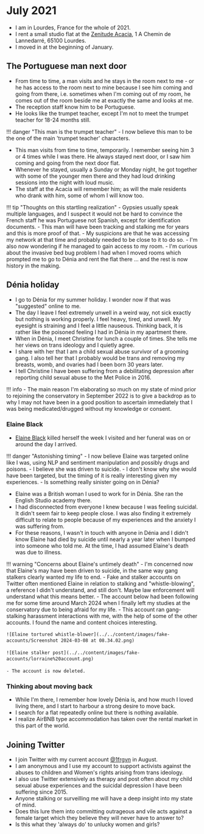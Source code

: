 # July 2021

- I am in Lourdes, France for the whole of 2021.
- I rent a small studio flat at the [Zenitude Acacia](https://www.zenitude-hotel-residences.com/fr_FR/residence/lourdes/121), 1 A Chemin de Lannedarré, 65100 Lourdes.
- I moved in at the beginning of January.

## The Portuguese man next door 

- From time to time, a man visits and he stays in the room next to me - or he has access to the room next to mine because I see him coming and going from there, i.e. sometimes when I'm coming out of my room, he comes out of the room beside me at exactly the same and looks at me.
- The reception staff know him to be Portuguese. 
- He looks like the trumpet teacher, except I'm not to meet the trumpet teacher for 18-24 months still.

!!! danger "This man is the trumpet teacher"
    - I now believe this man to be the one of the main 'trumpet teacher' characters.

- This man visits from time to time, temporarily. I remember seeing him 3 or 4 times while I was there. He always stayed next door, or I saw him coming and going from the next door flat.
- Whenever he stayed, usually a Sunday or Monday night, he got together with some of the younger men there and they had loud drinking sessions into the night with loud music.
- The staff at the Acacia will remember him; as will the male residents who drank with him, some of whom I will know too.

!!! tip "Thoughts on this startling realization"
    - Gypsies usually speak multiple languages, and I suspect it would not be hard to convince the French staff he was Portuguese not Spanish, except for identification documents.
    - This man will have been tracking and stalking me for years and this is more proof of that.
    - My suspicions are that he was accessing my network at that time and probably needed to be close to it to do so.
    - I'm also now wondering if he managed to gain access to my room.
    - I'm curious about the invasive bed bug problem I had when I moved rooms which prompted me to go to Dénia and rent the flat there ... and the rest is now history in the making.

## Dénia holiday

- I go to Dénia for my summer holiday. I wonder now if that was "suggested" online to me.
- The day I leave I feel extremely unwell in a weird way, not sick exactly but nothing is working properly. I feel heavy, tired, and unwell. My eyesight is straining and I feel a little nauseous. Thinking back, it is rather like the poisoned feeling I had in Dénia in my apartment there.
- When in Dénia, I meet Christine for lunch a couple of times. She tells me her views on trans ideology and I quietly agree. 
- I share with her that I am a child sexual abuse survivor of a grooming gang. I also tell her that I probably would be trans and removing my breasts, womb, and ovaries had I been born 30 years later.
- I tell Christine I have been suffering from a debilitating depression after reporting child sexual abuse to the Met Police in 2016.

!!! info
    - The main reason I'm elaborating so much on my state of mind prior to rejoining the conservatory in September 2022 is to give a backdrop as to why I may not have been in a good position to ascertain immediately that I was being medicated/drugged without my knowledge or consent.

### Elaine Black 

- [Elaine Black](../early-years/2008.md#working-for-elaine-black) killed herself the week I visited and her funeral was on or around the day I arrived. 

!!! danger "Astonishing timing"
    - I now believe Elaine was targeted online like I was, using NLP and sentiment manipulation and possibly drugs and poisons.
    - I believe she was driven to suicide.
    - I don't know why she would have been targeted, but the timing of it is really interesting given my experiences. 
    - Is something really sinister going on in Dénia?

- Elaine was a British woman I used to work for in Dénia. She ran the English Studio academy there. 
- I had disconnected from everyone I knew because I was feeling suicidal. It didn't seem fair to keep people close. I was also finding it extremely difficult to relate to people because of my experiences and the anxiety I was suffering from.
- For these reasons, I wasn't in touch with anyone in Dénia and I didn't know Elaine had died by suicide until nearly a year later when I bumped into someone who told me. At the time, I had assumed Elaine's death was due to illness.

!!! warning "Concerns about Elaine's untimely death"
    - I'm concerned now that Elaine's may have been driven to suicide, in the same way gang stalkers clearly wanted my life to end.
    - Fake and stalker accounts on Twitter often mentioned Elaine in relation to stalking and "whistle-blowing", a reference I didn't understand, and still don't. Maybe law enforcement will understand what this means better.
    - The account below had been following me for some time around March 2024 when I finally left my studies at the conservatory due to being afraid for my life.
    - This account ran gang-stalking harassment interactions with me, with the help of some of the other accounts. I found the name and content choices interesting.

    ![Elaine tortured whistle-blower](../../content/images/fake-accounts/Screenshot 2024-03-08 at 08.34.02.png)

    ![Elaine stalker post](../../content/images/fake-accounts/lorraine%20account.png)

    - The account is now deleted.

### Thinking about moving back

- While I'm there, I remember how lovely Dénia is, and how much I loved living there, and I start to harbour a strong desire to move back.
- I search for a flat repeatedly online but there is nothing available.
- I realize AirBNB type accommodation has taken over the rental market in this part of the world.

## Joining Twitter

- I join Twitter with my current account [@1frgvn](https://x.com/1FRGVN) in August.
- I am anonymous and I use my account to support activists against the abuses to children and Women's rights arising from trans ideology. 
- I also use Twitter extensively as therapy and post often about my child sexual abuse experiences and the suicidal depression I have been suffering since 2015.
- Anyone stalking or surveilling me will have a deep insight into my state of mind.
- Does this lure them into committing outrageous and vile acts against a female target which they believe they will never have to answer to?
- Is this what they 'always do' to unlucky women and girls?
